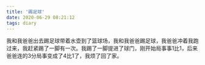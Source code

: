 ```yaml
---
title: '踢足球'
date: 2020-06-29 08:21:12
tags: diary
---
```

我和我爸爸出去踢足球带着水壶到了篮球场，我和我爸爸踢足球，我爸爸冲着我跑过来，我赶紧踢了一脚有一次。我踢了一脚提进了球门，刚开始局事事1比1，后来爸爸连的3分局事变成了4比1了，我烦了回了家。
